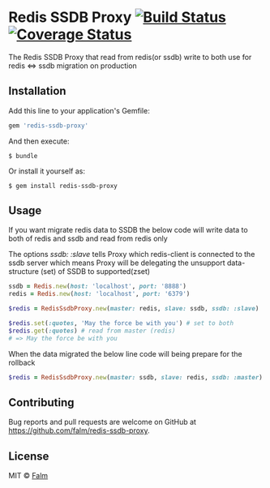 # Redis SSDB Proxy [![Build Status](https://travis-ci.org/falm/redis-ssdb-proxy.svg?branch=master)](https://travis-ci.org/falm/redis-ssdb-proxy) [![Coverage Status](https://coveralls.io/repos/github/falm/redis-ssdb-proxy/badge.svg?branch=master)](https://coveralls.io/github/falm/redis-ssdb-proxy?branch=master)

The Redis SSDB Proxy that read from redis(or ssdb) write to both use for redis <=> ssdb migration on production

## Installation

Add this line to your application's Gemfile:

```ruby
gem 'redis-ssdb-proxy'
```

And then execute:

    $ bundle

Or install it yourself as:

    $ gem install redis-ssdb-proxy

## Usage

If you want migrate redis data to SSDB the below code will write data to both of redis and ssdb and read from redis only

The options *ssdb: :slave* tells Proxy which redis-client is connected to the ssdb server which means Proxy will be delegating the unsupport data-structure (set) of SSDB to supported(zset)
```ruby
ssdb = Redis.new(host: 'localhost', port: '8888')
redis = Redis.new(host: 'localhost', port: '6379')

$redis = RedisSsdbProxy.new(master: redis, slave: ssdb, ssdb: :slave)

$redis.set(:quotes, 'May the force be with you') # set to both
$redis.get(:quotes) # read from master (redis)
# => May the force be with you
```

When the data migrated the below line code will being prepare for the rollback

```ruby
$redis = RedisSsdbProxy.new(master: ssdb, slave: redis, ssdb: :master)
```

## Contributing

Bug reports and pull requests are welcome on GitHub at https://github.com/falm/redis-ssdb-proxy.

## License
MIT © [Falm](https://github.com/falm)
